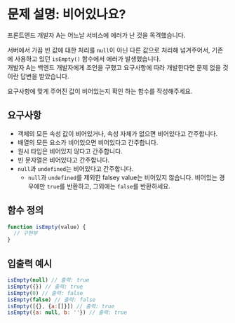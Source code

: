 # 문제 설명: 비어있나요?

프론트엔드 개발자 A는 어느날 서비스에 에러가 난 것을 목격했습니다.  

서버에서 가끔 빈 값에 대한 처리를 `null`이 아닌 다른 값으로 처리해 넘겨주어서, 기존에 사용하고 있던 `isEmpty()` 함수에서 에러가 발생했습니다.  
개발자 A는 백엔드 개발자에게 조언을 구했고 요구사항에 따라 개발한다면 문제 없을 것이란 답변을 받았습니다.

요구사항에 맞게 주어진 값이 비어있는지 확인 하는 함수를 작성해주세요.  

## 요구사항

- 객체의 모든 속성 값이 비어있거나, 속성 자체가 없으면 비어있다고 간주합니다.  
- 배열의 모든 요소가 비어있으면 비어있다고 간주합니다.  
- 원시 타입은 비어있지 않다고 간주합니다.  
- 빈 문자열은 비어있다고 간주합니다.  
- `null`과 `undefined`는 비어있다고 간주합니다.
  - `null`과 `undefined`를 제외한 falsey value는 비어있지 않습니다. 비어있는 경우에만 `true`를 반환하고, 그외에는 `false`를 반환하세요.  

## 함수 정의

```jsx
function isEmpty(value) {
  // 구현부
}
```

## 입출력 예시

```jsx
isEmpty(null) // 출력: true
isEmpty({}) // 출력: true
isEmpty(0) // 출력: false
isEmpty(false) // 출력: false
isEmpty([{}, {a:[]}]) // 출력: true
isEmpty({a: null, b: ''}) // 출력: true
```
